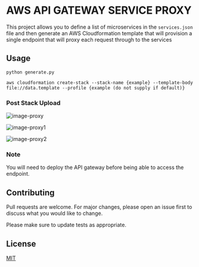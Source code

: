 # AWS API GATEWAY SERVICE PROXY

This project allows you to define a list of microservices in the `services.json` file and then generate an AWS Cloudformation template that will provision a single endpoint that will proxy each request through to the services

## Usage

```
python generate.py

aws cloudformation create-stack --stack-name {example} --template-body file://data.template --profile {example (do not supply if default)}
```

### Post Stack Upload

![image-proxy](https://github.com/joshpauline/api-gateway-service-proxy/blob/master/images/proxyimage.png?raw=true)

![image-proxy1](https://github.com/joshpauline/api-gateway-service-proxy/blob/master/images/proxyimage1.png?raw=true)

![image-proxy2](https://github.com/joshpauline/api-gateway-service-proxy/blob/master/images/proxyimage2.png?raw=true)

### Note

You will need to deploy the API gateway before being able to access the endpoint.

## Contributing
Pull requests are welcome. For major changes, please open an issue first to discuss what you would like to change.

Please make sure to update tests as appropriate.

## License
[MIT](https://choosealicense.com/licenses/mit/)
